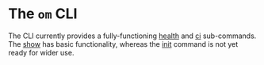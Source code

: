 
# The `om` CLI

The CLI currently provides a fully-functioning [health](health.md) and [ci](ci.md) sub-commands. The [show](show.md) has basic functionality, whereas the [init](init.md) command is not yet ready for wider use.